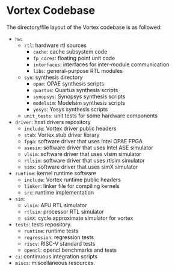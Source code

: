 # Vortex Codebase

The directory/file layout of the Vortex codebase is as followed:

- `hw`:     
  - `rtl`: hardware rtl sources
    - `cache`: cache subsystem code
    - `fp_cores`: floating point unit code
    - `interfaces`: interfaces for inter-module communication
    - `libs`: general-purpose RTL modules
  - `syn`: synthesis directory
    - `opae`: OPAE synthesis scripts
    - `quartus`: Quartus synthesis scripts    
    - `synopsys`: Synopsys synthesis scripts
    - `modelsim`: Modelsim synthesis scripts
    - `yosys`: Yosys synthesis scripts
  - `unit_tests`: unit tests for some hardware components
- `driver`: host drivers repository
  - `include`: Vortex driver public headers
  - `stub`: Vortex stub driver library
  - `fpga`: software driver that uses Intel OPAE FPGA
  - `asesim`: software driver that uses Intel ASE simulator
  - `vlsim`: software driver that uses vlsim simulator
  - `rtlsim`: software driver that uses rtlsim simulator
  - `simx`: software driver that uses simX simulator
- `runtime`: kernel runtime software
  - `include`: Vortex runtime public headers
  - `linker`: linker file for compiling kernels
  - `src`: runtime implementation
- `sim`: 
  - `vlsim`: AFU RTL simulator
  - `rtlsim`: processor RTL simulator
  - `simX`: cycle approximate simulator for vortex
- `tests`: tests repository.
  - `runtime`: runtime tests
  - `regression`: regression tests
  - `riscv`: RISC-V standard tests
  - `opencl`: opencl benchmarks and tests
- `ci`: continuous integration scripts
- `miscs`: miscellaneous resources.
